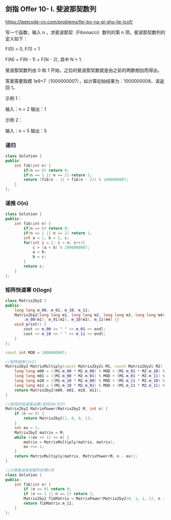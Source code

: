 ## 剑指 Offer 10- I. 斐波那契数列
https://leetcode-cn.com/problems/fei-bo-na-qi-shu-lie-lcof/

写一个函数，输入 n ，求斐波那契（Fibonacci）数列的第 n 项。斐波那契数列的定义如下：

F(0) = 0,   F(1) = 1

F(N) = F(N - 1) + F(N - 2), 其中 N > 1.

斐波那契数列由 0 和 1 开始，之后的斐波那契数就是由之前的两数相加而得出。

答案需要取模 1e9+7（1000000007），如计算初始结果为：1000000008，请返回 1。

 

示例 1：

输入：n = 2
输出：1

示例 2：

输入：n = 5
输出：5

### 递归
```cpp
class Solution {
public:
    int fib(int n) {
        if(n == 0) return 0;
        if(n == 1 || n == 2) return 1;
        return (fib(n - 1) + fib(n - 2)) % 1000000007;
    }
};
```

### 递推 O(n)
```cpp
class Solution {
public:
    int fib(int n) {
        if(n == 0) return 0;
        if(n == 1 || n == 2) return 1;
        int a = 1, b = 1, c;
        for(int i = 2; i < n; i++){
            c = (a + b) % 1000000007;
            a = b;
            b = c;
        }
        return c;
    }
};
```

### 矩阵快速幂 O(logn)
```cpp
class Matrix2by2 {
public:
	long long m_00, m_01, m_10, m_11;
	Matrix2by2(long long m1, long long m2, long long m3, long long m4)
		:m_00(m1), m_01(m2), m_10(m3), m_11(m4) {}
	void print() {
		cout << m_00 << " " << m_01 << endl;
		cout << m_10 << " " << m_11 << endl;
	}
};

const int MOD = 1000000007;

//矩阵相乘(2x2)
Matrix2by2 MatrixMultiply(const Matrix2by2& M1, const Matrix2by2& M2) {
	long long m00 = ((M1.m_00 * M2.m_00) % MOD + (M1.m_01 * M2.m_10) % MOD) % MOD;
	long long m01 = ((M1.m_00 * M2.m_01) % MOD + (M1.m_01 * M2.m_11) % MOD) % MOD;
	long long m10 = ((M1.m_10 * M2.m_00) % MOD + (M1.m_11 * M2.m_10) % MOD) % MOD;
	long long m11 = ((M1.m_10 * M2.m_01) % MOD + (M1.m_11 * M2.m_11) % MOD) % MOD;
	return Matrix2by2(m00, m01, m10, m11);
}

//矩阵的快速幂运算(矩阵的n次方)
Matrix2by2 MatrixPower(Matrix2by2 M, int n) {
	if (n == 0) {
		return Matrix2by2(1, 0, 0, 1);
	}
	int ex = 1;
	Matrix2by2 matrix = M;
	while ((ex << 1) <= n) {
		matrix = MatrixMultiply(matrix, matrix);
		ex <<= 1;
	}
	return MatrixMultiply(matrix, MatrixPower(M, n - ex));
}

//计算斐波那契数列的第n项
class Solution {
public:
    int fib(int n) {
        if (n == 0) return 0;
        if (n == 1 || n == 2) return 1;
        Matrix2by2 fibMatrix = MatrixPower(Matrix2by2(0, 1, 1, 1), n - 1);
        return fibMatrix.m_11;
    }
};
```
```
